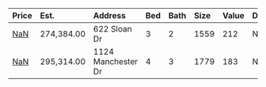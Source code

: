 | Price                                                                           | Est.       | Address            | Bed | Bath | Size | Value | Days | Lot  | Year | HOA | Open      |
| :------------------------------------------------------------------------------ | :--------- | :----------------- | :-- | :--- | :--- | :---- | :--- | :--- | :--- | :-- | :-------- |
| [NaN](https://www.movoto.com/home/622-sloan-dr-cary-nc-27511-413_2338504)       | 274,384.00 | 622 Sloan Dr       | 3   | 2    | 1559 | 212   | New  | 0.29 | 1974 | 0   |           |
| [NaN](https://www.movoto.com/home/1124-manchester-dr-cary-nc-27511-413_2338588) | 295,314.00 | 1124 Manchester Dr | 4   | 3    | 1779 | 183   | New  | 0.35 | 1973 | 0   | Open 8/22 |